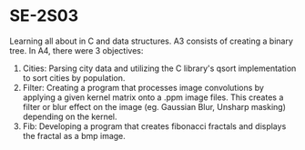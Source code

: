 # SE-2S03
Learning all about in C and data structures. 
A3 consists of creating a binary tree. 
In A4, there were 3 objectives: 
1) Cities: Parsing city data and utilizing the C library's qsort implementation to sort cities by population.
2) Filter: Creating a program that processes image convolutions by applying a given kernel matrix onto a .ppm image files. This creates a filter or blur effect on the image (eg. Gaussian Blur, Unsharp masking) depending on the kernel. 
3) Fib: Developing a program that creates fibonacci fractals and displays the fractal as a bmp image.

